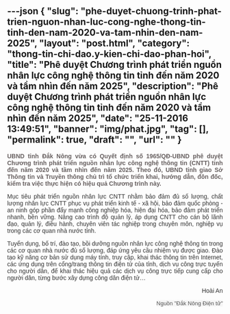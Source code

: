 ---json
{
    "slug": "phe-duyet-chuong-trinh-phat-trien-nguon-nhan-luc-cong-nghe-thong-tin-tinh-den-nam-2020-va-tam-nhin-den-nam-2025",
    "layout": "post.html",
    "category": "thong-tin-chi-dao.y-kien-chi-dao-phan-hoi",
    "title": "Phê duyệt Chương trình phát triển nguồn nhân lực công nghệ thông tin tỉnh đến năm 2020 và tầm nhìn đến năm 2025",
    "description": "Phê duyệt Chương trình phát triển nguồn nhân lực công nghệ thông tin tỉnh đến năm 2020 và tầm nhìn đến năm 2025",
    "date": "25-11-2016 13:49:51",
    "banner": "img/phat.jpg",
    "tag": [],
    "permalink": true,
    "draft": "",
    "url": ""
}
---
<p class="text-intro" style="font-family: Arial, sans-serif; text-align: justify; font-weight: bold; color: rgb(103, 96, 96);">UBND tỉnh Đắk Nông vừa có Quyết định số 1965/QĐ-UBND phê duyệt Chương trình phát triển nguồn nhân lực công nghệ thông tin (CNTT) tỉnh đến năm 2020 và tầm nhìn đến năm 2025. Theo đó, UBND tỉnh giao Sở Thông tin và Truyền thông chủ trì tổ chức triển khai, hướng dẫn, đôn đốc, kiểm tra việc thực hiện có hiệu quả Chương trình này.</p><div class="newscontent" style="color: rgb(51, 51, 51); font-family: Arial, sans-serif;"><p style="text-align: justify;">Mục tiêu phát triển nguồn nhân lực CNTT nhằm bảo đảm đủ số lượng, chất lượng nhân lực CNTT phục vụ phát triển kinh tế - xã hội, bảo đảm quốc phòng - an ninh góp phần đẩy mạnh công nghiệp hóa, hiện đại hóa, bảo đảm phát triển nhanh, bền vững. Nâng cao trình độ quản lý, áp dụng CNTT cho cán bộ lãnh đạo, quản lý, điều hành, chuyên viên tác nghiệp trong chuyên môn, nghiệp vụ trong các cơ quan nhà nước tỉnh.</p><p style="text-align: justify;">Tuyển dụng, bố trí, đào tạo, bồi dưỡng nguồn nhân lực công nghệ thông tin trong các cơ quan nhà nước đủ số lượng, đáp ứng yêu cầu nhiệm vụ được giao. Đào tạo kỹ năng cơ bản sử dụng máy tính, truy cập, khai thác thông tin trên Internet, các ứng dụng trên cổng/trang thông tin điện tử của tỉnh, dịch vụ công trực tuyến cho người dân, để khai thác hiệu quả các dịch vụ công trực tiếp cung cấp cho người dân, từng bước xây dựng công dân điện tử…</p><p style="text-align: right;">Hoài An</p><p style="text-align: right;"><span style="color: rgb(85, 85, 85); font-size: 13px; text-align: start; background-color: rgb(245, 245, 245);">Nguồn "Đắk Nông Điện tử"</span><br></p></div>